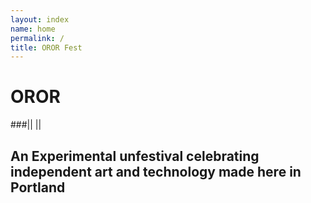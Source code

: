 ```yaml
---
layout: index
name: home
permalink: /
title: OROR Fest
---
```


# OROR

###|| ||
<h2 id="hero">An Experimental unfestival celebrating independent art and technology made here in Portland</h2>
